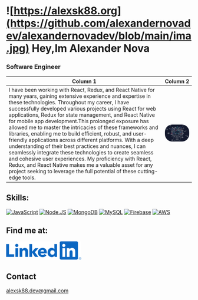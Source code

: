 # ![https://alexsk88.org](https://github.com/alexandernovadev/alexandernovadev/blob/main/ima.jpg) Hey,Im Alexander Nova

###  Software Engineer

| Column 1 | Column 2 |
|----------|----------|
| I have been working with React, Redux, and React Native for many years, gaining extensive experience and expertise in these technologies. Throughout my career, I have successfully developed various projects using React for web applications, Redux for state management, and React Native for mobile app development.This prolonged exposure has allowed me to master the intricacies of these frameworks and libraries, enabling me to build efficient, robust, and user-friendly applications across different platforms. With a deep understanding of their best practices and nuances, I can seamlessly integrate these technologies to create seamless and cohesive user experiences. My proficiency with React, Redux, and React Native makes me a valuable asset for any project seeking to leverage the full potential of these cutting-edge tools.  | <img src="https://github.com/alexandernovadev/alexandernovadev/blob/main/1338396%20(1)%20(1).png" style="border-radius:20px;width:300px;"/>|





## Skills:


[![JavaScript](https://img.shields.io/badge/JavaScript-F7DF1E?style=for-the-badge&logo=javascript&logoColor=white&labelColor=101010)]()
[![Node.JS](https://img.shields.io/badge/Node.JS-339933?style=for-the-badge&logo=node.js&logoColor=white&labelColor=101010)]()
[![MongoDB](https://img.shields.io/badge/MongoDB-47A248?style=for-the-badge&logo=mongodb&logoColor=white&labelColor=101010)]()
[![MySQL](https://img.shields.io/badge/MySQL-4479A1?style=for-the-badge&logo=mysql&logoColor=white&labelColor=101010)]()
[![Firebase](https://img.shields.io/badge/Firebase-FFCA28?style=for-the-badge&logo=firebase&logoColor=white&labelColor=101010)]()
[![AWS](https://img.shields.io/badge/AWS-232F3E?style=for-the-badge&logo=amazon-aws&logoColor=white&labelColor=101010)]()


## Find me at:

[![LinkedIn](https://github.com/alexandernovadev/alexandernovadev/blob/main/LinkedIn_Logo.svg%20(1).png)](https://www.linkedin.com/in/alexandernovadev)


## Contact

alexsk88.dev@gmail.com
